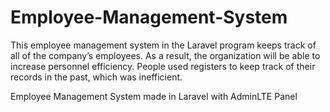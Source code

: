 # Employee-Management-System



This employee management system in the Laravel program keeps track of all of the company’s employees. As a result, the organization will be able to increase personnel efficiency. People used registers to keep track of their records in the past, which was inefficient.


Employee Management System made in Laravel with AdminLTE Panel
